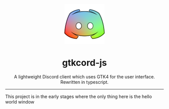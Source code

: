 <p align="center">
	
<img width="128" src="logo.png" />
<h1 align="center">gtkcord-js</h1>
<p  align="center">A lightweight Discord client which uses GTK4 for the user interface. Rewritten in typescript.</p>

</p>

***

This project is in the early stages where the only thing here is the hello world window
